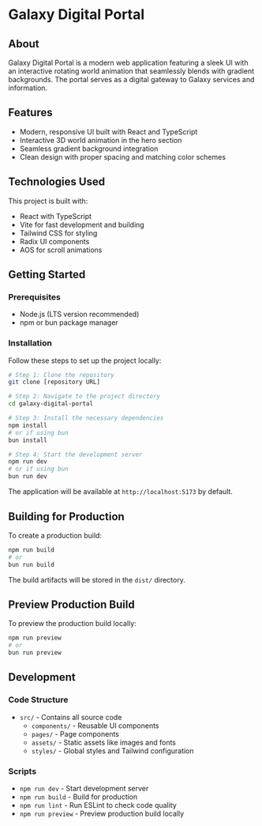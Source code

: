 # Galaxy Digital Portal

## About

Galaxy Digital Portal is a modern web application featuring a sleek UI with an interactive rotating world animation that seamlessly blends with gradient backgrounds. The portal serves as a digital gateway to Galaxy services and information.

## Features

- Modern, responsive UI built with React and TypeScript
- Interactive 3D world animation in the hero section
- Seamless gradient background integration
- Clean design with proper spacing and matching color schemes

## Technologies Used

This project is built with:

- React with TypeScript
- Vite for fast development and building
- Tailwind CSS for styling
- Radix UI components
- AOS for scroll animations

## Getting Started

### Prerequisites

- Node.js (LTS version recommended)
- npm or bun package manager

### Installation

Follow these steps to set up the project locally:

```sh
# Step 1: Clone the repository
git clone [repository URL]

# Step 2: Navigate to the project directory
cd galaxy-digital-portal

# Step 3: Install the necessary dependencies
npm install
# or if using bun
bun install

# Step 4: Start the development server
npm run dev
# or if using bun
bun run dev
```

The application will be available at `http://localhost:5173` by default.

## Building for Production

To create a production build:

```sh
npm run build
# or
bun run build
```

The build artifacts will be stored in the `dist/` directory.

## Preview Production Build

To preview the production build locally:

```sh
npm run preview
# or
bun run preview
```

## Development

### Code Structure

- `src/` - Contains all source code
  - `components/` - Reusable UI components
  - `pages/` - Page components
  - `assets/` - Static assets like images and fonts
  - `styles/` - Global styles and Tailwind configuration

### Scripts

- `npm run dev` - Start development server
- `npm run build` - Build for production
- `npm run lint` - Run ESLint to check code quality
- `npm run preview` - Preview production build locally
